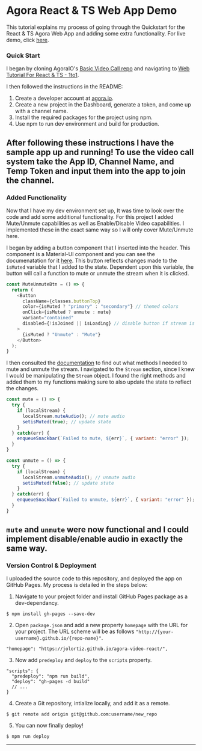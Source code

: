 # Agora React & TS Web App Demo

This tutorial explains my process of going through the Quickstart for the React & TS Agora Web App and adding some extra functionality. For live demo, click [here](https://jolortiz.github.io/agora-video-react/).

### Quick Start

I began by cloning AgoraIO's [Basic Video Call repo](https://github.com/AgoraIO/Basic-Video-Call) and navigating to [Web Tutorial For React & TS - 1to1](https://github.com/AgoraIO/Basic-Video-Call/tree/master/One-to-One-Video/Agora-Web-Tutorial-1to1-React).

I then followed the instructions in the README:
1. Create a developer account at [agora.io](https://dashboard.agora.io/signin/).
2. Create a new project in the Dashboard, generate a token, and come up with a channel name.
3. Install the required packages for the project using npm.
4. Use npm to run dev environment and build for production.

After following these instructions I have the sample app up and running! To use the video call system take the App ID, Channel Name, and Temp Token and input them into the app to join the channel.
---

### Added Functionality

Now that I have my dev environment set up, It was time to look over the code and add some additional functionality. For this project I added Mute/Unmute capabilities as well as Enable/Disable Video capabilities. I implemented these in the exact same way so I will only cover Mute/Unmute here.

I began by adding a button component that I inserted into the header. This component is a Material-UI component and you can see the documenatation for it [here](https://material-ui.com/api/button/). This button reflects changes made to the `isMuted` variable that I added to the state. Dependent upon this variable, the button will call a function to mute or unmute the stream when it is clicked.
```javascript
const MuteUnmuteBtn = () => {
  return (
    <Button
      className={classes.buttonTop}
      color={isMuted ? "primary" : "secondary"} // themed colors
      onClick={isMuted ? unmute : mute}
      variant="contained"
      disabled={!isJoined || isLoading} // disable button if stream is not live
    >
      {isMuted ? "Unmute" : "Mute"}
    </Button>
  );
}
```

I then consulted the [documentation](https://docs.agora.io/en/Video/API%20Reference/web/index.html) to find out what methods I needed to mute and unmute the stream. I navigated to the `Stream` section, since I knew I would be manipulating the `Stream` object. I found the right methods and added them to my functions making sure to also update the state to reflect the changes.
```javascript
const mute = () => {
  try {
    if (localStream) {
      localStream.muteAudio(); // mute audio
      setisMuted(true); // update state
    }
  } catch(err) {
    enqueueSnackbar(`Failed to mute, ${err}`, { variant: "error" });
  }
}

const unmute = () => {
  try {
    if (localStream) {
      localStream.unmuteAudio(); // unmute audio
      setisMuted(false); // update state
    }
  } catch(err) {
    enqueueSnackbar(`Failed to unmute, ${err}`, { variant: "error" });
  }
}
```

`mute` and `unmute` were now functional and I could implement disable/enable audio in exactly the same way.
---

### Version Control & Deployment
I uploaded the source code to this repository, and deployed the app on GitHub Pages. My process is detailed in the steps below:
1. Navigate to your project folder and install GitHub Pages package as a dev-dependancy.
```shell
$ npm install gh-pages --save-dev
```
2. Open `package.json` and add a new property `homepage` with the URL for your project. The URL scheme will be as follows `"http://{your-username}.github.io/{repo-name}"`.
```
"homepage": "https://jolortiz.github.io/agora-video-react/",
```
3. Now add `predeploy` and `deploy` to the `scripts` property.
```
"scripts": {
  "predeploy": "npm run build",
  "deploy": "gh-pages -d build"
  // ...
}
```
4. Create a Git repository, intialize locally, and add it as a remote.
```shell
$ git remote add origin git@github.com:username/new_repo
```
5. You can now finally deploy!
```shell
$ npm run deploy
```
---
